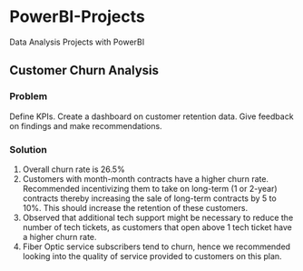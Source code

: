 # PowerBI-Projects
Data Analysis Projects with PowerBI

## Customer Churn Analysis

### Problem

Define KPIs.
Create a dashboard on customer retention data.
Give feedback on findings and make recommendations.


### Solution

1. Overall churn rate is 26.5%
2. Customers with month-month contracts have a higher churn rate. Recommended incentivizing them to take on long-term (1 or 2-year) contracts thereby increasing the sale of long-term contracts by 5 to 10%. This should increase the retention of these customers.
3. Observed that additional tech support might be necessary to reduce the number of tech tickets, as customers that open above 1 tech ticket have a higher churn rate.
4. Fiber Optic service subscribers tend to churn, hence we recommended looking into the quality of service provided to customers on this plan.
